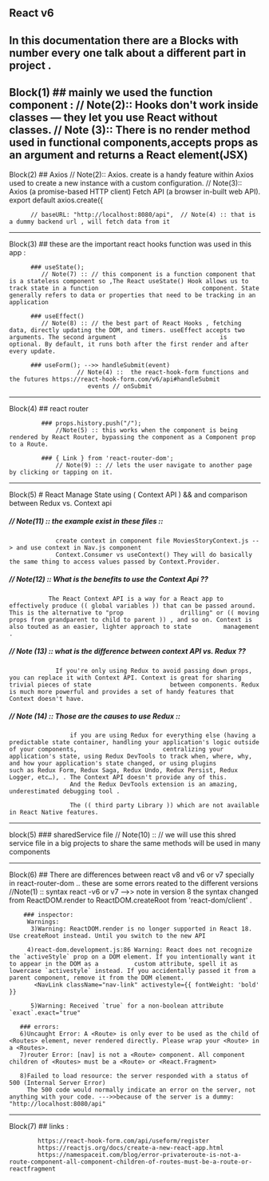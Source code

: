 ## React v6 
In this documentation there are a Blocks with number every one talk about a different part in project .
---------------------------------------------------------------------------------------------------------------------------------------------------------
Block(1) ## mainly we used the function component :
          // Note(2)::  Hooks don't work inside classes — they let you use React without classes.
          // Note (3):: There is no render method used in functional components,accepts props as an argument and returns a React element(JSX)
-----------------------------------------------------------------------------------------------------------------------------------------------------------------------
Block(2) ## Axios
         // Note(2):: Axios. create is a handy feature within Axios used to create a new instance with a custom configuration.
         // Note(3):: Axios (a promise-based HTTP client) Fetch API (a browser in-built web API).
                    export default axios.create({

          // baseURL: "http://localhost:8080/api",  // Note(4) :: that is a dummy backend url , will fetch data from it
-----------------------------------------------------------------------------------------------------------------------------------------------------------------------
Block(3) ## these are the important react hooks function was used in this app :  

          ### useState();  
             // Note(7) :: // this component is a function component that is a stateless component so ,The React useState() Hook allows us to track state in a function                             component. State generally refers to data or properties that need to be tracking in an application

          ### useEffect()
             // Note(8) :: // the best part of React Hooks , fetching data, directly updating the DOM, and timers. useEffect accepts two arguments. The second argument                             is optional. By default, it runs both after the first render and after every update.

          ### useForm(); -->> handleSubmit(event)   
                       // Note(4) ::  the react-hook-form functions and the futures https://react-hook-form.com/v6/api#handleSubmit
                          events // onSubmit
-----------------------------------------------------------------------------------------------------------------------------------------------------------------------

Block(4) ## react router

             ### props.history.push("/"); 
                 //Note(5) :: this works when the component is being rendered by React Router, bypassing the component as a Component prop to a Route.

             ### { Link } from 'react-router-dom'; 
                 // Note(9) :: // lets the user navigate to another page by clicking or tapping on it. 

--------------------------------------------------------------------------------------------------------------------------------------------------------------------

Block(5) # React Manage State using ( Context API ) && and comparison between Redux vs. Context api
 ##### // Note(11) :: the example exist in these files :: 
                 create context in component file MoviesStoryContext.js --> and use context in Nav.js component 
                 Context.Consumer vs useContext() They will do basically the same thing to access values passed by Context.Provider. 

 ##### // Note(12) :: What is the benefits to use the Context Api ??
               The React Context API is a way for a React app to effectively produce (( global variables )) that can be passed around. This is the alternative to "prop                drilling" or (( moving props from grandparent to child to parent )) , and so on. Context is also touted as an easier, lighter approach to state         management  .

 ##### // Note (13) :: what is the difference between context API vs. Redux ?? 
                 If you're only using Redux to avoid passing down props, you can replace it with Context API. Context is great for sharing trivial pieces of state                      between components. Redux is much more powerful and provides a set of handy features that Context doesn't have.

 ##### // Note (14) :: Those are the causes to use Redux :: 
                     if you are using Redux for everything else (having a predictable state container, handling your application's logic outside of your components,                        centralizing your application's state, using Redux DevTools to track when, where, why, and how your application's state changed, or using plugins                      such as Redux Form, Redux Saga, Redux Undo, Redux Persist, Redux Logger, etc…), . The Context API doesn't provide any of this.
                     And the Redux DevTools extension is an amazing, underestimated debugging tool .
                                              
                     The (( third party Library )) which are not available in React Native features.
                     
 ----------------------------------------------------------------------------------------------------------------------------------------------------------            

block(5) ### sharedService file 
             // Note(10) :: // we will use this shred service file in a big projects to share the same methods will be used in many components

-------------------------------------------------------------------------------------------------------------------------------------------------------------
 

Block(6) ## There are differences between react v8 and v6 or v7 specially in react-router-dom .. these are some errors reated to the different versions   
            //Note(1) :: syntax react -v6 or v7 -->> note in version 8 the syntax changed from  ReactDOM.render to ReactDOM.createRoot from 'react-dom/client' .
  
        ### inspector:
         Warnings:
          3)Warning: ReactDOM.render is no longer supported in React 18. Use createRoot instead. Until you switch to the new API

         4)react-dom.development.js:86 Warning: React does not recognize the `activeStyle` prop on a DOM element. If you intentionally want it to appear in the DOM as a          custom attribute, spell it as lowercase `activestyle` instead. If you accidentally passed it from a parent component, remove it from the DOM element.
           <NavLink className="nav-link" activestyle={{ fontWeight: 'bold' }} 

          5)Warning: Received `true` for a non-boolean attribute `exact`.exact="true" 
   
       ### errors:
       6)Uncaught Error: A <Route> is only ever to be used as the child of <Routes> element, never rendered directly. Please wrap your <Route> in a <Routes>.
       7)router Error: [nav] is not a <Route> component. All component children of <Routes> must be a <Route> or <React.Fragment>   
 
       8)Failed to load resource: the server responded with a status of 500 (Internal Server Error)
         The 500 code would normally indicate an error on the server, not anything with your code. --->>because of the server is a dummy: "http://localhost:8080/api"

----------------------------------------------------------------------------------------------------------------------------------------------------------------------


Block(7) ## links : 

            https://react-hook-form.com/api/useform/register
            https://reactjs.org/docs/create-a-new-react-app.html
            https://namespaceit.com/blog/error-privateroute-is-not-a-route-component-all-component-children-of-routes-must-be-a-route-or-reactfragment

